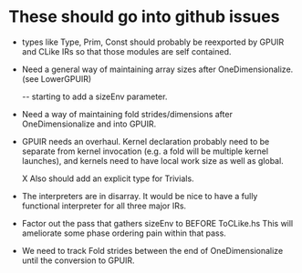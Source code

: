 

These should go into github issues 
======================================================

 * types like Type, Prim, Const should probably be reexported by GPUIR
   and CLike IRs so that those modules are self contained.
   
 * Need a general way of maintaining array sizes after OneDimensionalize.
   (see LowerGPUIR)

   -- starting to add a sizeEnv parameter.

 * Need a way of maintaining fold strides/dimensions after
   OneDimensionalize and into GPUIR.

 * GPUIR needs an overhaul.  Kernel declaration probably need to be
   separate from kernel invocation (e.g. a fold will be multiple
   kernel launches), and kernels need to have local work size as well
   as global.
   
   X Also should add an explicit type for Trivials.

 * The interpreters are in disarray.  It would be nice to have a fully
   functional interpreter for all three major IRs.


 * Factor out the pass that gathers sizeEnv to BEFORE ToCLike.hs
   This will ameliorate some phase ordering pain within that pass.

   
 * We need to track Fold strides between the end of OneDimensionalize
   until the conversion to GPUIR.  
